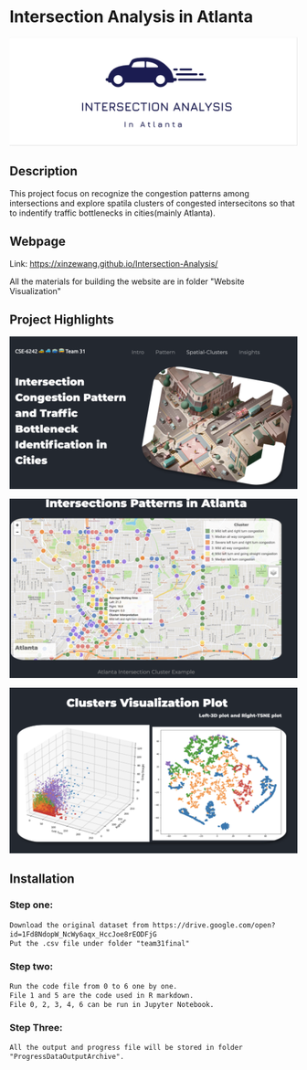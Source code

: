 # Intersection Analysis in Atlanta

![title_logo](https://github.com/XinzeWang/Intersection-Analysis/raw/master/readme-resource/logo.png)

## Description
This project focus on recognize the congestion patterns among intersections and explore spatila clusters of congested intersecitons so that to indentify traffic bottlenecks in cities(mainly Atlanta).

## Webpage
Link: https://xinzewang.github.io/Intersection-Analysis/

All the materials for building the website are in folder "Website Visualization"

## Project Highlights
 ![image1](https://github.com/XinzeWang/Intersection-Analysis/raw/master/readme-resource/screen1.png)
 
 ![image2](https://github.com/XinzeWang/Intersection-Analysis/raw/master/readme-resource/screen2.png)
 
 ![image3](https://github.com/XinzeWang/Intersection-Analysis/raw/master/readme-resource/screen3.png)

## Installation
### Step one:
    Download the original dataset from https://drive.google.com/open?id=1Fd8NdopW_NcWy6aqx_HccJoe8rEODFjG
    Put the .csv file under folder "team31final"

### Step two:
    Run the code file from 0 to 6 one by one.
    File 1 and 5 are the code used in R markdown.
    File 0, 2, 3, 4, 6 can be run in Jupyter Notebook.

### Step Three:
    All the output and progress file will be stored in folder "ProgressDataOutputArchive".


